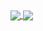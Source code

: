 <a href="https://github.com/anuraghazra/github-readme-stats">
  <img align="center" src="https://github-readme-stats.vercel.app/api?username=aahlrichs5&theme=transparent&count_private=true&show_icons=true&hide=stars,issues" />
</a>
<a href="https://github.com/anuraghazra/github-readme-stats">
  <img align="center" src="https://github-readme-stats.vercel.app/api/top-langs/?username=aahlrichs5&layout=compact&theme=transparent&langs_count=8,Vim%20script" />
</a>